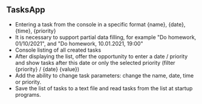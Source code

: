 ## TasksApp
+ Entering a task from the console in a specific format {name}, {date}, {time}, {priority}
+ It is necessary to support partial data filling, for example "Do homework, 01/10/2021", and "Do homework, 10.01.2021, 19:00"
+ Console listing of all created tasks
+ After displaying the list, offer the opportunity to enter a date / priority and show tasks after this date or only the selected priority (filter {priority} / {date} {value})
+ Add the ability to change task parameters: change the name, date, time or priority.
+ Save the list of tasks to a text file and read tasks from the list at startup
 programs. 